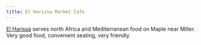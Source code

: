 ```yaml
---
title: El Harissa Market Cafe
---
```

[El Harissa] serves north Africa and Mediterranean food
on Maple near Miller. Very good food, convenient seating,
very friendly.

[El Harissa]:http://www.elharissa.com/
